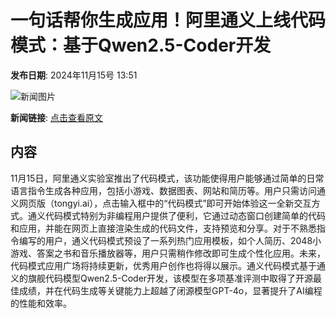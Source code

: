 # 一句话帮你生成应用！阿里通义上线代码模式：基于Qwen2.5-Coder开发

**发布日期**: 2024年11月15号 13:51

![新闻图片](https://pic.chinaz.com/picmap/thumb/202310311416147098_0.jpg)

**新闻链接**: [点击查看原文](https://www.aibase.com/zh/news/13265)

## 内容

11月15日，阿里通义实验室推出了代码模式，该功能使得用户能够通过简单的日常语言指令生成各种应用，包括小游戏、数据图表、网站和简历等。用户只需访问通义网页版（tongyi.ai），点击输入框中的“代码模式”即可开始体验这一全新交互方式。通义代码模式特别为非编程用户提供了便利，它通过动态窗口创建简单的代码和应用，并能在网页上直接渲染生成的代码文件，支持预览和分享。对于不熟悉指令编写的用户，通义代码模式预设了一系列热门应用模板，如个人简历、2048小游戏、答案之书和音乐播放器等，用户只需稍作修改即可生成个性化应用。未来，代码模式应用广场将持续更新，优秀用户创作也将得以展示。通义代码模式基于通义的旗舰代码模型Qwen2.5-Coder开发，该模型在多项基准评测中取得了开源最佳成绩，并在代码生成等关键能力上超越了闭源模型GPT-4o，显著提升了AI编程的性能和效率。
